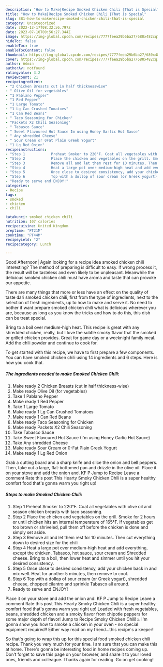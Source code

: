 ```yaml
---
description: "How to Make|Recipe Smoked Chicken Chili {That is Special"
title: "How to Make|Recipe Smoked Chicken Chili {That is Special"
slug: 881-how-to-makerecipe-smoked-chicken-chili-that-is-special
category: Uncategorized
date: 2022-12-17T08:32:56.797Z
date: 2023-07-10T00:56:27.344Z
image: https://img-global.cpcdn.com/recipes/7777feea29b6ba27/680x482cq70/smoked-chicken-chili-recipe-main-photo.jpg
hideToc: false
enableToc: true
enableTocContent: false
thumbnail: https://img-global.cpcdn.com/recipes/7777feea29b6ba27/680x482cq70/smoked-chicken-chili-recipe-main-photo.jpg
cover: https://img-global.cpcdn.com/recipes/7777feea29b6ba27/680x482cq70/smoked-chicken-chili-recipe-main-photo.jpg
author: Admin
authorAv: notfound
ratingvalue: 3.2
reviewcount: 21
recipeingredient:
- "2 Chicken Breasts cut in half thicknesswise"
- " Olive Oil for vegetables"
- "1 Pablano Pepper"
- "1 Red Pepper"
- "1 Large Tomato"
- "1 Lg Can Crushed Tomatoes"
- "1 Can Red Beans"
- " Taco Seasoning for Chicken"
- "Packets X2 Chili Seasoning"
- " Tabasco Sauce"
- " Sweet Flavoured Hot Sauce Im using Honey Garlic Hot Sauce"
- " Any shredded Cheese"
- " Sour Cream or 0Fat Plain Greek Yogurt"
- "1 Lg Red Onion"
recipeinstructions:
- "Step 1            Preheat Smoker to 220°F. Coat all vegetables with olive oil and season chicken breasts with taco seasoning."
- "Step 2            Place the chicken and vegetables on the grill. Smoke for 2 hours or until chicken hits an internal temperature of 165°F. If vegetables get too brown or shriveled, pull them off before the chicken is done and simply set aside."
- "Step 3            Remove all and let them rest for 10 minutes. Then cut everything down to desired size for the chili"
- "Step 4            Heat a large pot over medium-high heat and add everything, except the chicken, Tabasco, hot sauce, sour cream and Shredded cheese. Bring to a boil, then lower heat and simmer until you hit your desired consistency."
- "Step 5            Once close to desired consistency, add your chicken back in and mix well. Heat for another 5 minutes, then remove to cool."
- "Step 6            Top with a dollop of sour cream (or Greek yogurt), shredded cheese, chopped cilantro and sprinkle Tabasco all around."
- "Ready to serve and ENJOY!"
categories:
- Recipe
tags:
- smoked
- chicken
- chili

katakunci: smoked chicken chili 
nutrition: 107 calories
recipecuisine: United Kingdom
preptime: "PT21M"
cooktime: "PT44M"
recipeyield: "2"
recipecategory: Lunch

---
```



Good Afternoon| Again looking for a recipe idea smoked chicken chili interesting? The method of preparing is difficult to easy. If wrong process it, the result will be tasteless and even likely to be unpleasant. Meanwhile the delicious smoked chicken chili must have aroma and taste that can provoke our appetite.






There are many things that more or less have an effect on the quality of taste dari smoked chicken chili, first from the type of ingredients, next to the selection of fresh ingredients, up to how to make and serve it. No need to bother if want prepare smoked chicken chili what is delicious wherever you are, because as long as you know the tricks and how to do this, this dish can be treat  special.


Bring to a boil over medium-high heat. This recipe is great with any shredded chicken, really, but I love the subtle smoky flavor that the smoked or grilled chicken provides. Great for game day or a weeknight family meal. Add the chili powder and continue to cook for.


To get started with this recipe, we have to first prepare a few components. You can have smoked chicken chili using 14 ingredients and 6 steps. Here is how you cook that.

<!--inarticleads1-->

##### The ingredients needed to make Smoked Chicken Chili:

1. Make ready 2 Chicken Breasts (cut in half thickness-wise)
1. Make ready  Olive Oil (for vegetables)
1. Take 1 Pablano Pepper
1. Make ready 1 Red Pepper
1. Take 1 Large Tomato
1. Make ready 1 Lg Can Crushed Tomatoes
1. Make ready 1 Can Red Beans
1. Make ready  Taco Seasoning for Chicken
1. Make ready Packets X2 Chili Seasoning
1. Take  Tabasco Sauce
1. Take  Sweet Flavoured Hot Sauce (I&#39;m using Honey Garlic Hot Sauce)
1. Take  Any shredded Cheese
1. Make ready  Sour Cream or 0-Fat Plain Greek Yogurt
1. Make ready 1 Lg Red Onion


Grab a cutting board and a sharp knife and slice the onion and bell peppers. Then, take out a large, flat-bottomed pan and drizzle in the olive oil. Place it on your stove and add the onion and. KF P Jump to Recipe Leave a comment Rate this post This Hearty Smoky Chicken Chili is a super healthy comfort food that&#39;s gonna warm you right up! 

<!--inarticleads2-->

##### Steps to make Smoked Chicken Chili:

1. Step 1            Preheat Smoker to 220°F. Coat all vegetables with olive oil and season chicken breasts with taco seasoning.
1. Step 2            Place the chicken and vegetables on the grill. Smoke for 2 hours or until chicken hits an internal temperature of 165°F. If vegetables get too brown or shriveled, pull them off before the chicken is done and simply set aside.
1. Step 3            Remove all and let them rest for 10 minutes. Then cut everything down to desired size for the chili
1. Step 4            Heat a large pot over medium-high heat and add everything, except the chicken, Tabasco, hot sauce, sour cream and Shredded cheese. Bring to a boil, then lower heat and simmer until you hit your desired consistency.
1. Step 5            Once close to desired consistency, add your chicken back in and mix well. Heat for another 5 minutes, then remove to cool.
1. Step 6            Top with a dollop of sour cream (or Greek yogurt), shredded cheese, chopped cilantro and sprinkle Tabasco all around.
1. Ready to serve and ENJOY!

Place it on your stove and add the onion and. KF P Jump to Recipe Leave a comment Rate this post This Hearty Smoky Chicken Chili is a super healthy comfort food that&#39;s gonna warm you right up! Loaded with fresh vegetables, beans, shredded chicken and a smoky flavor from chipotle peppers for some major depth of flavor! Jump to Recipe Smoky Chicken Chili!♨ I&#39;m gonna show you how to smoke a chicken in your oven - no special equipment required!! Either way read on my friend…this recipe&#39;s a keeper! 

So that's going to wrap this up for this special food smoked chicken chili recipe. Thank you very much for your time. I am sure that you can make this at home. There's gonna be interesting food in home recipes coming up. Don't forget to save this page on your browser, and share it to your loved ones, friends and colleague. Thanks again for reading. Go on get cooking!
